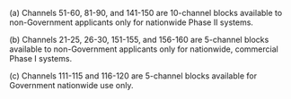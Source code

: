 (a) Channels 51-60, 81-90, and 141-150 are 10-channel blocks available to non-Government applicants only for nationwide Phase II systems.

(b) Channels 21-25, 26-30, 151-155, and 156-160 are 5-channel blocks available to non-Government applicants only for nationwide, commercial Phase I systems.

(c) Channels 111-115 and 116-120 are 5-channel blocks available for Government nationwide use only.

